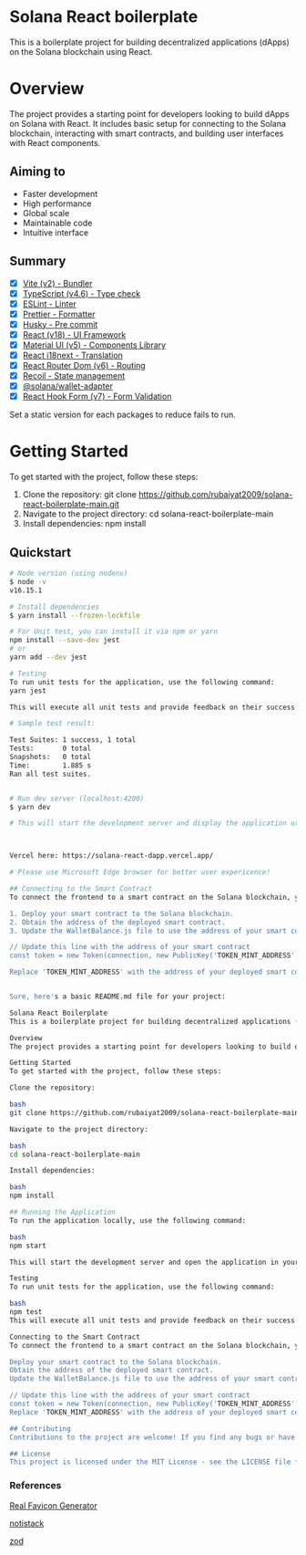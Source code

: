 # Solana React boilerplate
This is a boilerplate project for building decentralized applications (dApps) on the Solana blockchain using React.

# Overview
The project provides a starting point for developers looking to build dApps on Solana with React. It includes basic setup for connecting to the Solana blockchain, interacting with smart contracts, and building user interfaces with React components.

## Aiming to

- Faster development
- High performance
- Global scale
- Maintainable code
- Intuitive interface

## Summary

- [x] [Vite (v2) - Bundler](https://vitejs.dev/)
- [x] [TypeScript (v4.6) - Type check](https://www.typescriptlang.org/)
- [x] [ESLint - Linter](https://eslint.org/)
- [x] [Prettier - Formatter](https://prettier.io/)
- [x] [Husky - Pre commit](https://typicode.github.io/husky/#/)
- [x] [React (v18) - UI Framework](https://reactjs.org/)
- [x] [Material UI (v5) - Components Library](https://mui.com/)
- [x] [React i18next - Translation](https://react.i18next.com/)
- [x] [React Router Dom (v6) - Routing](https://reactrouter.com/)
- [x] [Recoil - State management](https://recoiljs.org/)
- [x] [@solana/wallet-adapter](https://solana-labs.github.io/wallet-adapter/)
- [x] [React Hook Form (v7) - Form Validation](https://react-hook-form.com/)

Set a static version for each packages to reduce fails to run.

# Getting Started
To get started with the project, follow these steps:

1. Clone the repository:
  git clone https://github.com/rubaiyat2009/solana-react-boilerplate-main.git
2. Navigate to the project directory:
 cd solana-react-boilerplate-main
3. Install dependencies:
 npm install
   

 

## Quickstart

```bash
# Node version (using nodenv)
$ node -v
v16.15.1

# Install dependencies
$ yarn install --frozen-lockfile

# For Unit test, you can install it via npm or yarn
npm install --save-dev jest
# or
yarn add --dev jest

# Testing
To run unit tests for the application, use the following command:
yarn jest

This will execute all unit tests and provide feedback on their success or failure.

# Sample test result:

Test Suites: 1 success, 1 total
Tests:       0 total
Snapshots:   0 total
Time:        1.885 s
Ran all test suites.


# Run dev server (localhost:4200)
$ yarn dev

# This will start the development server and display the application url to browser. Any changes you make to the code will automatically be reflected in the browser.



Vercel here: https://solana-react-dapp.vercel.app/

# Please use Microsoft Edge browser for better user expericence!

## Connecting to the Smart Contract
To connect the frontend to a smart contract on the Solana blockchain, you'll need to:

1. Deploy your smart contract to the Solana blockchain.
2. Obtain the address of the deployed smart contract.
3. Update the WalletBalance.js file to use the address of your smart contract.

// Update this line with the address of your smart contract
const token = new Token(connection, new PublicKey('TOKEN_MINT_ADDRESS'));

Replace 'TOKEN_MINT_ADDRESS' with the address of your deployed smart contract.


Sure, here's a basic README.md file for your project:

Solana React Boilerplate
This is a boilerplate project for building decentralized applications (dApps) on the Solana blockchain using React.

Overview
The project provides a starting point for developers looking to build dApps on Solana with React. It includes basic setup for connecting to the Solana blockchain, interacting with smart contracts, and building user interfaces with React components.

Getting Started
To get started with the project, follow these steps:

Clone the repository:

bash
git clone https://github.com/rubaiyat2009/solana-react-boilerplate-main.git

Navigate to the project directory:

bash
cd solana-react-boilerplate-main

Install dependencies:

bash
npm install

## Running the Application
To run the application locally, use the following command:

bash
npm start

This will start the development server and open the application in your default web browser. Any changes you make to the code will automatically be reflected in the browser.

Testing
To run unit tests for the application, use the following command:

bash
npm test
This will execute all unit tests and provide feedback on their success or failure.

Connecting to the Smart Contract
To connect the frontend to a smart contract on the Solana blockchain, you'll need to:

Deploy your smart contract to the Solana blockchain.
Obtain the address of the deployed smart contract.
Update the WalletBalance.js file to use the address of your smart contract.

// Update this line with the address of your smart contract
const token = new Token(connection, new PublicKey('TOKEN_MINT_ADDRESS'));
Replace 'TOKEN_MINT_ADDRESS' with the address of your deployed smart contract.

## Contributing
Contributions to the project are welcome! If you find any bugs or have suggestions for improvement, please open an issue or submit a pull request.

## License
This project is licensed under the MIT License - see the LICENSE file for details.
```



### References

[Real Favicon Generator](https://realfavicongenerator.net/)

[notistack](https://iamhosseindhv.com/notistack)

[zod](https://github.com/colinhacks/zod)
